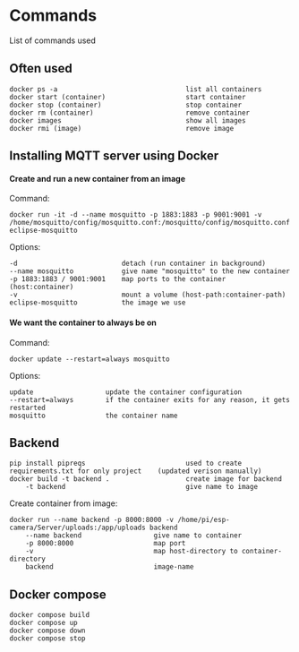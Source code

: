 # Commands

List of commands used

## Often used

```
docker ps -a								list all containers
docker start (container)					start container
docker stop (container)						stop container
docker rm (container)						remove container
docker images								show all images
docker rmi (image)							remove image
```



## Installing MQTT server using Docker

#### Create and run a new container from an image

Command:

```
docker run -it -d --name mosquitto -p 1883:1883 -p 9001:9001 -v 		/home/mosquitto/config/mosquitto.conf:/mosquitto/config/mosquitto.conf eclipse-mosquitto
```

Options:

	-d							detach (run container in background)
	--name mosquitto 			give name "mosquitto" to the new container
	-p 1883:1883 / 9001:9001	map ports to the container (host:container)
	-v 							mount a volume (host-path:container-path)
	eclipse-mosquitto			the image we use

#### We want the container to always be on

Command:

```
docker update --restart=always mosquitto
```

Options:

```
update					update the container configuration
--restart=always		if the container exits for any reason, it gets restarted
mosquitto				the container name
```





## Backend 

```
pip install pipreqs							used to create requirements.txt for only project	(updated verison manually)
docker build -t backend .					create image for backend
	-t backend								give name to image
```

Create container from image:

```
docker run --name backend -p 8000:8000 -v /home/pi/esp-camera/Server/uploads:/app/uploads backend
	--name backend					give name to container
	-p 8000:8000					map port
	-v								map host-directory to container-directory
	backend							image-name
```





## Docker compose

```
docker compose build
docker compose up
docker compose down
docker compose stop
```











